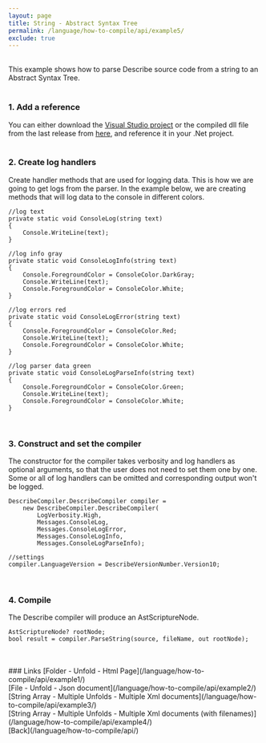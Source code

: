 ```yaml
---
layout: page
title: String - Abstract Syntax Tree
permalink: /language/how-to-compile/api/example5/
exclude: true
---
```

<br>This example shows how to parse Describe source code from a string to an Abstract Syntax Tree.<br><br>

### 1. Add a reference
You can either download the [Visual Studio project](https://github.com/viktorchernev/DescribeCompiler/tree/master/DescribeTranspiler) or the compiled dll file from the last release from [here](https://github.com/viktorchernev/DescribeCompiler/releases/), and reference it in your .Net project.<br><br>

### 2. Create log handlers
Create handler methods that are used for logging data. This is how we are going to get logs from the parser. In the example below, we are creating methods that will log data to the console in different colors.

```
//log text
private static void ConsoleLog(string text)
{
    Console.WriteLine(text);
}

//log info gray
private static void ConsoleLogInfo(string text)
{
    Console.ForegroundColor = ConsoleColor.DarkGray;
    Console.WriteLine(text);
    Console.ForegroundColor = ConsoleColor.White;
}

//log errors red
private static void ConsoleLogError(string text)
{
    Console.ForegroundColor = ConsoleColor.Red;
    Console.WriteLine(text);
    Console.ForegroundColor = ConsoleColor.White;
}

//log parser data green
private static void ConsoleLogParseInfo(string text)
{
    Console.ForegroundColor = ConsoleColor.Green;
    Console.WriteLine(text);
    Console.ForegroundColor = ConsoleColor.White;
}
```
<br>

### 3. Construct and set the compiler 
The constructor for the compiler takes verbosity and log handlers as optional arguments, so that the user does not need to set them one by one. Some or all of log handlers can be omitted and corresponding output won't be logged.

```
DescribeCompiler.DescribeCompiler compiler =
	new DescribeCompiler.DescribeCompiler(
		LogVerbosity.High,
		Messages.ConsoleLog,
		Messages.ConsoleLogError,
		Messages.ConsoleLogInfo,
		Messages.ConsoleLogParseInfo);

//settings
compiler.LanguageVersion = DescribeVersionNumber.Version10;
```
<br>

### 4. Compile
The Describe compiler will produce an AstScriptureNode.

```
AstScriptureNode? rootNode;
bool result = compiler.ParseString(source, fileName, out rootNode);
```
<br>

<br>
### Links
[Folder - Unfold - Html Page](/language/how-to-compile/api/example1/)<br>
[File - Unfold - Json document](/language/how-to-compile/api/example2/)<br>
[String Array - Multiple Unfolds - Multiple Xml documents](/language/how-to-compile/api/example3/)<br>
[String Array - Multiple Unfolds - Multiple Xml documents (with filenames)](/language/how-to-compile/api/example4/)<br>
[Back](/language/how-to-compile/api/)